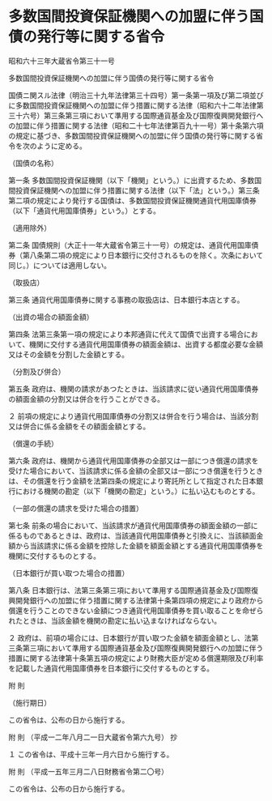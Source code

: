 # 多数国間投資保証機関への加盟に伴う国債の発行等に関する省令

昭和六十三年大蔵省令第三十一号

多数国間投資保証機関への加盟に伴う国債の発行等に関する省令

国債ニ関スル法律（明治三十九年法律第三十四号）第一条第一項及び第二項並びに多数国間投資保証機関への加盟に伴う措置に関する法律（昭和六十二年法律第三十六号）第三条第三項において準用する国際通貨基金及び国際復興開発銀行への加盟に伴う措置に関する法律（昭和二十七年法律第百九十一号）第十条第六項の規定に基づき、多数国間投資保証機関への加盟に伴う国債の発行等に関する省令を次のように定める。

（国債の名称）

第一条 多数国間投資保証機関（以下「機関」という。）に出資するため、多数国間投資保証機関への加盟に伴う措置に関する法律（以下「法」という。）第三条第二項の規定により発行する国債は、多数国間投資保証機関通貨代用国庫債券（以下「通貨代用国庫債券」という。）とする。

（適用除外）

第二条 国債規則（大正十一年大蔵省令第三十一号）の規定は、通貨代用国庫債券（第八条第二項の規定により日本銀行に交付されるものを除く。次条において同じ。）については適用しない。

（取扱店）

第三条 通貨代用国庫債券に関する事務の取扱店は、日本銀行本店とする。

（出資の場合の額面金額）

第四条 法第三条第一項の規定により本邦通貨に代えて国債で出資する場合において、機関に交付する通貨代用国庫債券の額面金額は、出資する都度必要な金額又はその金額を分割した金額とする。

（分割及び併合）

第五条 政府は、機関の請求があつたときは、当該請求に従い通貨代用国庫債券の額面金額の分割又は併合を行うことができる。

２ 前項の規定により通貨代用国庫債券の分割又は併合を行う場合は、当該分割又は併合に係る金額をその額面金額とする。

（償還の手続）

第六条 政府は、機関から通貨代用国庫債券の全部又は一部につき償還の請求を受けた場合において、当該請求に係る金額の全部又は一部につき償還を行うときは、その償還を行う金額を法第四条の規定により寄託所として指定された日本銀行における機関の勘定（以下「機関の勘定」という。）に払い込むものとする。

（一部の償還の請求を受けた場合の措置）

第七条 前条の場合において、当該請求が通貨代用国庫債券の額面金額の一部に係るものであるときは、政府は、当該通貨代用国庫債券と引換えに、当該額面金額から当該請求に係る金額を控除した金額を額面金額とする通貨代用国庫債券を機関に交付するものとする。

（日本銀行が買い取つた場合の措置）

第八条 日本銀行は、法第三条第三項において準用する国際通貨基金及び国際復興開発銀行への加盟に伴う措置に関する法律第十条第四項の規定により政府から償還を行うことのできない金額につき通貨代用国庫債券を買い取ることを命ぜられたときは、当該金額を機関の勘定に払い込まなければならない。

２ 政府は、前項の場合には、日本銀行が買い取つた金額を額面金額とし、法第三条第三項において準用する国際通貨基金及び国際復興開発銀行への加盟に伴う措置に関する法律第十条第五項の規定により財務大臣が定める償還期限及び利率を記載した通貨代用国庫債券を日本銀行に交付するものとする。

附 則

（施行期日）

この省令は、公布の日から施行する。

附 則 （平成一二年八月二一日大蔵省令第六九号） 抄

１ この省令は、平成十三年一月六日から施行する。

附 則 （平成一五年三月二八日財務省令第二〇号）

この省令は、公布の日から施行する。
